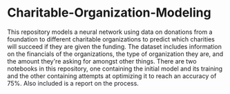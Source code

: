 # Charitable-Organization-Modeling

This repository models a neural network using data on donations from a foundation to different charitable organizations to predict which charities will succeed if they are given the funding. The dataset includes information on the financials of the organizations, the type of organization they are, and the amount they're asking for amongst other things. There are two notebooks in this repository, one containing the initial model and its training and the other containing attempts at optimizing it to reach an accuracy of 75%. Also included is a report on the process.
